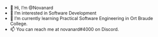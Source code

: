 - 👋 Hi, I’m @Novanard
- 👀 I’m interested in Software Development
- 🌱 I’m currently learning Practical Software Engineering in Ort Braude College.
- 📫 You can reach me at novanard#4000 on Discord.

<!---
Novanard/Novanard is a ✨ special ✨ repository because its `README.md` (this file) appears on your GitHub profile.
You can click the Preview link to take a look at your changes.
--->
